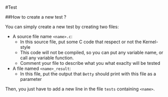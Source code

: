 #Test

##How to create a new test ?

You can simply create a new test by creating two files:
* A source file name `<name>.c`:
  * In this source file, put some C code that respect or not the Kernel-style
  * This code will not be compiled, so you can put any variable name, or call any variable function.
  * Comment your file to describe what you what exaclty will be tested
* A file named `<name>_result`:
  * In this file, put the output that `Betty` should print with this file as a parameter

Then, you just have to add a new line in the file `tests` containing `<name>`.
